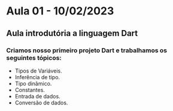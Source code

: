 # Aula 01 - 10/02/2023

## Aula introdutória a linguagem Dart

### Criamos nosso primeiro projeto Dart e trabalhamos os seguintes tópicos:
* Tipos de Variáveis.
* Inferência de tipo.
* Tipo dinâmico.
* Constantes.
* Entrada de dados.
* Conversão de dados.
